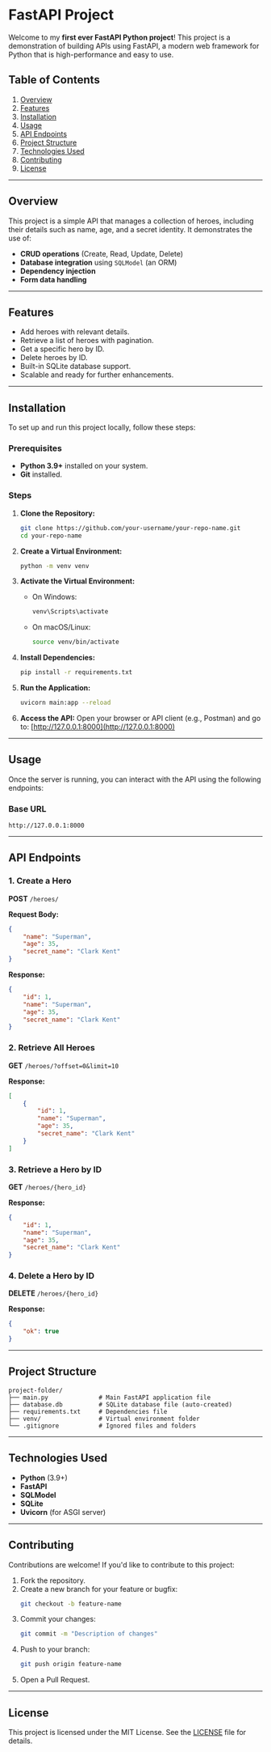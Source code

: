 # FastAPI Project

Welcome to my **first ever FastAPI Python project**! This project is a demonstration of building APIs using FastAPI, a modern web framework for Python that is high-performance and easy to use.

## Table of Contents

1. [Overview](#overview)
2. [Features](#features)
3. [Installation](#installation)
4. [Usage](#usage)
5. [API Endpoints](#api-endpoints)
6. [Project Structure](#project-structure)
7. [Technologies Used](#technologies-used)
8. [Contributing](#contributing)
9. [License](#license)

---

## Overview

This project is a simple API that manages a collection of heroes, including their details such as name, age, and a secret identity. It demonstrates the use of:

- **CRUD operations** (Create, Read, Update, Delete)
- **Database integration** using `SQLModel` (an ORM)
- **Dependency injection**
- **Form data handling**

---

## Features

- Add heroes with relevant details.
- Retrieve a list of heroes with pagination.
- Get a specific hero by ID.
- Delete heroes by ID.
- Built-in SQLite database support.
- Scalable and ready for further enhancements.

---

## Installation

To set up and run this project locally, follow these steps:

### Prerequisites

- **Python 3.9+** installed on your system.
- **Git** installed.

### Steps

1. **Clone the Repository:**
   ```bash
   git clone https://github.com/your-username/your-repo-name.git
   cd your-repo-name
   ```

2. **Create a Virtual Environment:**
   ```bash
   python -m venv venv
   ```

3. **Activate the Virtual Environment:**
   - On Windows:
     ```bash
     venv\Scripts\activate
     ```
   - On macOS/Linux:
     ```bash
     source venv/bin/activate
     ```

4. **Install Dependencies:**
   ```bash
   pip install -r requirements.txt
   ```

5. **Run the Application:**
   ```bash
   uvicorn main:app --reload
   ```

6. **Access the API:**
   Open your browser or API client (e.g., Postman) and go to:
   [http://127.0.0.1:8000](http://127.0.0.1:8000)

---

## Usage

Once the server is running, you can interact with the API using the following endpoints:

### Base URL
```
http://127.0.0.1:8000
```

---

## API Endpoints

### 1. **Create a Hero**
   **POST** `/heroes/`
   
   **Request Body:**
   ```json
   {
       "name": "Superman",
       "age": 35,
       "secret_name": "Clark Kent"
   }
   ```
   
   **Response:**
   ```json
   {
       "id": 1,
       "name": "Superman",
       "age": 35,
       "secret_name": "Clark Kent"
   }
   ```

### 2. **Retrieve All Heroes**
   **GET** `/heroes/?offset=0&limit=10`
   
   **Response:**
   ```json
   [
       {
           "id": 1,
           "name": "Superman",
           "age": 35,
           "secret_name": "Clark Kent"
       }
   ]
   ```

### 3. **Retrieve a Hero by ID**
   **GET** `/heroes/{hero_id}`
   
   **Response:**
   ```json
   {
       "id": 1,
       "name": "Superman",
       "age": 35,
       "secret_name": "Clark Kent"
   }
   ```

### 4. **Delete a Hero by ID**
   **DELETE** `/heroes/{hero_id}`
   
   **Response:**
   ```json
   {
       "ok": true
   }
   ```

---

## Project Structure

```
project-folder/
├── main.py              # Main FastAPI application file
├── database.db          # SQLite database file (auto-created)
├── requirements.txt     # Dependencies file
├── venv/                # Virtual environment folder
└── .gitignore           # Ignored files and folders
```

---

## Technologies Used

- **Python** (3.9+)
- **FastAPI**
- **SQLModel**
- **SQLite**
- **Uvicorn** (for ASGI server)

---

## Contributing

Contributions are welcome! If you'd like to contribute to this project:

1. Fork the repository.
2. Create a new branch for your feature or bugfix:
   ```bash
   git checkout -b feature-name
   ```
3. Commit your changes:
   ```bash
   git commit -m "Description of changes"
   ```
4. Push to your branch:
   ```bash
   git push origin feature-name
   ```
5. Open a Pull Request.

---

## License

This project is licensed under the MIT License. See the [LICENSE](LICENSE) file for details.

